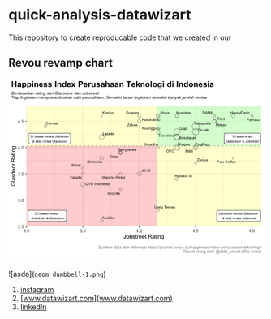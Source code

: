 # quick-analysis-datawizart

This repository to create reproducable code that we created in our 

## Revou revamp chart
![](scatterplot-1.png)

![asda](`geom dumbbell-1.png`)


1. [instagram](https://www.instagram.com/data_wizart/)
2. [www.datawizart.com](www.datawizart.com)
3. [linkedIn](https://www.linkedin.com/company/datawizart/)



